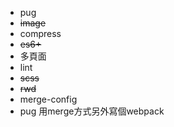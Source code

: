 - pug 
- ~~image~~
- compress
- ~~es6+~~
- 多頁面
- lint
- ~~scss~~
- ~~rwd~~
- merge-config
- pug 用merge方式另外寫個webpack